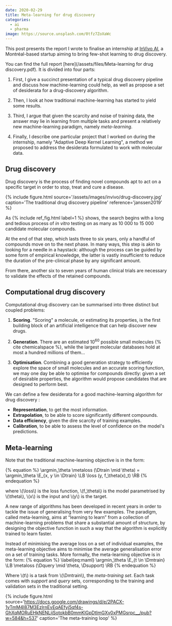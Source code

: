```yaml
---
date: 2020-02-29
title: Meta-learning for drug discovery
categories:
  - ai
  - pharma
image: https://source.unsplash.com/0tfz7ZoXaWc
---
```


This post presents the report I wrote to finalise an internship at [InVivo AI](https://invivoai.com/), a Montréal-based startup aiming to bring few-shot learning to drug discovery.

You can find the full report [here](/assets/files/Meta-learning for drug discovery.pdf). It is divided into four parts:

1. First, I give a succinct presentation of a typical drug discovery pipeline and discuss how machine-learning could help, as well as propose a set of desiderata for a drug-discovery algorithm.

2. Then, I look at how traditional machine-learning has started to yield some results.

3. Third, I argue that given the scarcity and noise of training data, the answer may lie in learning from multiple tasks and present a relatively new machine-learning paradigm, namely _meta-learning_.

4. Finally, I describe one particular project that I worked on during the internship, namely "Adaptive Deep Kernel Learning", a method we proposed to address the desiderata formulated to work with molecular data.


## Drug discovery

Drug discovery is the process of finding novel compounds apt to act on a specific target in order to stop, treat and cure a disease.

{% include figure.html source='/assets/images/invivo/drug-discovery.jpg' caption='The traditional drug discovery pipeline' reference='janssen2019' %}

As {% include ref_fig.html label=1 %} shows, the search begins with a long and tedious process of _in vitro_ testing on as many as 10 000 to 15 000 candidate molecular compounds.

At the end of that step, which lasts three to six years, only a handful of compounds move on to the next phase. In many ways, this step is akin to looking for a needle in a haystack: although the process can be guided by some form of empirical knowledge, the latter is vastly insufficient to reduce the duration of the pre-clinical phase by any significant amount.

From there, another six to seven years of human clinical trials are necessary to validate the effects of the retained compounds.


## Computational drug discovery

Computational drug discovery can be summarised into three distinct but coupled problems:

1. **Scoring**. "Scoring" a molecule, or estimating its properties, is the first building block of an artificial intelligence that can help discover new drugs.

2. **Generation**. There are an estimated 10<sup>60</sup> possible small molecules
   {% cite chemicalspace %}, while the largest molecular databases hold at most a hundred millions of them...

3. **Optimisation**. Combining a good generation strategy to efficiently explore the space of small molecules and an accurate scoring function, we may one day be able to optimise for compounds directly: given a set of desirable properties, the algorithm would propose candidates that are designed to perform best.

We can define a few desiderata for a good machine-learning algorithm for drug discovery :
* **Representation**, to get the most information.
* **Extrapolation**, to be able to score significantly different compounds.
* **Data efficiency**, given the dire scarcity of training examples.
* **Calibration**, to be able to assess the level of confidence on the model's predictions.

## Meta-learning

Note that the traditional machine-learning objective is in the form:

{% equation %}
\argmin_\theta \metaloss (\Dtrain \mid \theta) = \argmin_\theta \E_{x, y \in \Dtrain} \LB \loss (y, f_\theta(x)_t) \RB
{% endequation %}

where \\(\loss\\) is the loss function, \\(f_\theta\\) is the model parametrised by \\(\theta\\), \\(x\\) is the input and \\(y\\) is the target.

A new range of algorithms has been developed in recent years in order to tackle the issue of generalising from very few examples. The paradigm, called meta-learning, aims at “learning to learn” from a collection of machine-learning problems that share a substantial amount of structure, by designing the objective function in such a way that the algorithm is explicitly trained to learn faster.

Instead of minimising the average loss on a set of individual examples, the meta-learning objective aims to minimise the average generalisation error on a set of training tasks. More formally, the meta-learning objective is in the form:
{% equation %}
  \label{eq:maml}
  \argmin_\theta \E_{t \in \Dmtrain} \LB \metaloss (\Dquery \mid \theta, \Dsupport) \RB
{% endequation %}

Where \\(t\\) is a task from \\(\Dmtrain\\), the _meta-training set_. Each task comes with _support_ and _query_ sets, corresponding to the training and validation sets in the traditional setting.

{% include figure.html source='https://docs.google.com/drawings/d/e/2PACX-1vTmM4I87M3EzlrnEvEqAEfyj5qf4s-GhXqMORuEHkNENLijSotokbB0mmKlGpDtImGXv0xPMGsrpc__/pub?w=584&h=537' caption='The meta-training loop' %}
